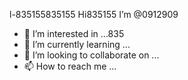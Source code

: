 l-835155835155 Hi835155 I’m @0912909
- 👀 I’m interested in ...835
- 🌱 I’m currently learning ...
- 💞️ I’m looking to collaborate on ...
- 📫 How to reach me ...

<!---
0912909/0912909 is a ✨ special ✨ repository because its `README.md` (this file) appears on your GitHub profile.
You can click the Preview link to take a look at your changes.
--->
